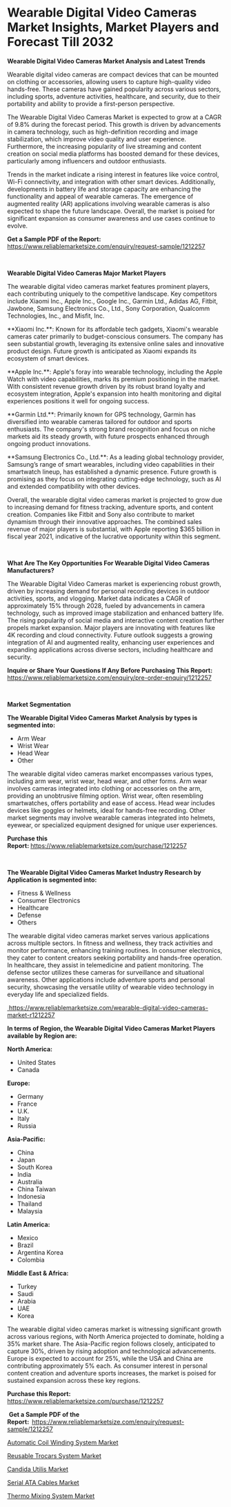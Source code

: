 <p><h1>Wearable Digital Video Cameras Market Insights, Market Players and Forecast Till 2032</h1></p><p><strong>Wearable Digital Video Cameras Market Analysis and Latest Trends</strong></p>
<p><p>Wearable digital video cameras are compact devices that can be mounted on clothing or accessories, allowing users to capture high-quality video hands-free. These cameras have gained popularity across various sectors, including sports, adventure activities, healthcare, and security, due to their portability and ability to provide a first-person perspective.</p><p>The Wearable Digital Video Cameras Market is expected to grow at a CAGR of 9.8% during the forecast period. This growth is driven by advancements in camera technology, such as high-definition recording and image stabilization, which improve video quality and user experience. Furthermore, the increasing popularity of live streaming and content creation on social media platforms has boosted demand for these devices, particularly among influencers and outdoor enthusiasts.</p><p>Trends in the market indicate a rising interest in features like voice control, Wi-Fi connectivity, and integration with other smart devices. Additionally, developments in battery life and storage capacity are enhancing the functionality and appeal of wearable cameras. The emergence of augmented reality (AR) applications involving wearable cameras is also expected to shape the future landscape. Overall, the market is poised for significant expansion as consumer awareness and use cases continue to evolve.</p></p>
<p><strong>Get a Sample PDF of the Report:&nbsp;</strong> <a href="https://www.reliablemarketsize.com/enquiry/request-sample/1212257?utm_campaign=1998&utm_medium=2&utm_source=Github&utm_content=ia&utm_term=24032025&utm_id=wearable-digital-video-cameras">https://www.reliablemarketsize.com/enquiry/request-sample/1212257</a></p>
<p>&nbsp;</p>
<p><strong>Wearable Digital Video Cameras Major Market Players</strong></p>
<p><p>The wearable digital video cameras market features prominent players, each contributing uniquely to the competitive landscape. Key competitors include Xiaomi Inc., Apple Inc., Google Inc., Garmin Ltd., Adidas AG, Fitbit, Jawbone, Samsung Electronics Co., Ltd., Sony Corporation, Qualcomm Technologies, Inc., and Misfit, Inc.</p><p>**Xiaomi Inc.**: Known for its affordable tech gadgets, Xiaomi's wearable cameras cater primarily to budget-conscious consumers. The company has seen substantial growth, leveraging its extensive online sales and innovative product design. Future growth is anticipated as Xiaomi expands its ecosystem of smart devices.</p><p>**Apple Inc.**: Apple's foray into wearable technology, including the Apple Watch with video capabilities, marks its premium positioning in the market. With consistent revenue growth driven by its robust brand loyalty and ecosystem integration, Apple's expansion into health monitoring and digital experiences positions it well for ongoing success.</p><p>**Garmin Ltd.**: Primarily known for GPS technology, Garmin has diversified into wearable cameras tailored for outdoor and sports enthusiasts. The company's strong brand recognition and focus on niche markets aid its steady growth, with future prospects enhanced through ongoing product innovations.</p><p>**Samsung Electronics Co., Ltd.**: As a leading global technology provider, Samsung’s range of smart wearables, including video capabilities in their smartwatch lineup, has established a dynamic presence. Future growth is promising as they focus on integrating cutting-edge technology, such as AI and extended compatibility with other devices.</p><p>Overall, the wearable digital video cameras market is projected to grow due to increasing demand for fitness tracking, adventure sports, and content creation. Companies like Fitbit and Sony also contribute to market dynamism through their innovative approaches. The combined sales revenue of major players is substantial, with Apple reporting $365 billion in fiscal year 2021, indicative of the lucrative opportunity within this segment.</p></p>
<p>&nbsp;</p>
<p><strong>What Are The Key Opportunities For Wearable Digital Video Cameras Manufacturers?</strong></p>
<p><p>The Wearable Digital Video Cameras market is experiencing robust growth, driven by increasing demand for personal recording devices in outdoor activities, sports, and vlogging. Market data indicates a CAGR of approximately 15% through 2028, fueled by advancements in camera technology, such as improved image stabilization and enhanced battery life. The rising popularity of social media and interactive content creation further propels market expansion. Major players are innovating with features like 4K recording and cloud connectivity. Future outlook suggests a growing integration of AI and augmented reality, enhancing user experiences and expanding applications across diverse sectors, including healthcare and security.</p></p>
<p><strong>Inquire or Share Your Questions If Any Before Purchasing This Report:</strong> <a href="https://www.reliablemarketsize.com/enquiry/pre-order-enquiry/1212257?utm_campaign=1998&utm_medium=2&utm_source=Github&utm_content=ia&utm_term=24032025&utm_id=wearable-digital-video-cameras">https://www.reliablemarketsize.com/enquiry/pre-order-enquiry/1212257</a></p>
<p>&nbsp;</p>
<p><strong>Market Segmentation</strong></p>
<p><strong>The Wearable Digital Video Cameras Market Analysis by types is segmented into:</strong></p>
<p><ul><li>Arm Wear</li><li>Wrist Wear</li><li>Head Wear</li><li>Other</li></ul></p>
<p><p>The wearable digital video cameras market encompasses various types, including arm wear, wrist wear, head wear, and other forms. Arm wear involves cameras integrated into clothing or accessories on the arm, providing an unobtrusive filming option. Wrist wear, often resembling smartwatches, offers portability and ease of access. Head wear includes devices like goggles or helmets, ideal for hands-free recording. Other market segments may involve wearable cameras integrated into helmets, eyewear, or specialized equipment designed for unique user experiences.</p></p>
<p><strong>Purchase this Report:&nbsp;</strong><a href="https://www.reliablemarketsize.com/purchase/1212257?utm_campaign=1998&utm_medium=2&utm_source=Github&utm_content=ia&utm_term=24032025&utm_id=wearable-digital-video-cameras">https://www.reliablemarketsize.com/purchase/1212257</a></p>
<p>&nbsp;</p>
<p><strong>The Wearable Digital Video Cameras Market Industry Research by Application is segmented into:</strong></p>
<p><ul><li>Fitness & Wellness</li><li>Consumer Electronics</li><li>Healthcare</li><li>Defense</li><li>Others</li></ul></p>
<p><p>The wearable digital video cameras market serves various applications across multiple sectors. In fitness and wellness, they track activities and monitor performance, enhancing training routines. In consumer electronics, they cater to content creators seeking portability and hands-free operation. In healthcare, they assist in telemedicine and patient monitoring. The defense sector utilizes these cameras for surveillance and situational awareness. Other applications include adventure sports and personal security, showcasing the versatile utility of wearable video technology in everyday life and specialized fields.</p></p>
<p><a href="https://www.reliablemarketsize.com/wearable-digital-video-cameras-market-r1212257?utm_campaign=1998&utm_medium=2&utm_source=Github&utm_content=ia&utm_term=24032025&utm_id=wearable-digital-video-cameras">&nbsp;https://www.reliablemarketsize.com/wearable-digital-video-cameras-market-r1212257</a></p>
<p><strong>In terms of Region, the Wearable Digital Video Cameras Market Players available by Region are:</strong></p>
<p>
    <p> <strong> North America: </strong>
        <ul>
            <li>United States</li>
            <li>Canada</li>
        </ul>
        </p> 
    <p> <strong> Europe: </strong>
        <ul>
            <li>Germany</li>
            <li>France</li>
            <li>U.K.</li>
            <li>Italy</li>
            <li>Russia</li>
        </ul>
        </p> 
    <p> <strong> Asia-Pacific: </strong>
        <ul>
            <li>China</li>
            <li>Japan</li>
            <li>South Korea</li>
            <li>India</li>
            <li>Australia</li>
            <li>China Taiwan</li>
            <li>Indonesia</li>
            <li>Thailand</li>
            <li>Malaysia</li>
        </ul>
        </p> 
    <p> <strong> Latin America: </strong>
        <ul>
            <li>Mexico</li>
            <li>Brazil</li>
            <li>Argentina Korea</li>
            <li>Colombia</li>
        </ul>
        </p> 
    <p> <strong> Middle East & Africa: </strong>
        <ul>
            <li>Turkey</li>
            <li>Saudi</li>
            <li>Arabia</li>
            <li>UAE</li>
            <li>Korea</li>
        </ul>
    </p>
    </p>
<p><p>The wearable digital video cameras market is witnessing significant growth across various regions, with North America projected to dominate, holding a 35% market share. The Asia-Pacific region follows closely, anticipated to capture 30%, driven by rising adoption and technological advancements. Europe is expected to account for 25%, while the USA and China are contributing approximately 5% each. As consumer interest in personal content creation and adventure sports increases, the market is poised for sustained expansion across these key regions.</p></p>
<p><strong>Purchase this Report: </strong><a href="https://www.reliablemarketsize.com/purchase/1212257?utm_campaign=1998&utm_medium=2&utm_source=Github&utm_content=ia&utm_term=24032025&utm_id=wearable-digital-video-cameras">https://www.reliablemarketsize.com/purchase/1212257</a></p>
<p>&nbsp;<strong>Get a Sample PDF of the Report:&nbsp;&nbsp;</strong><a href="https://www.reliablemarketsize.com/enquiry/request-sample/1212257?utm_campaign=1998&utm_medium=2&utm_source=Github&utm_content=ia&utm_term=24032025&utm_id=wearable-digital-video-cameras">https://www.reliablemarketsize.com/enquiry/request-sample/1212257</a></p>
<p><strong></strong></p>
<p><p><a href="https://github.com/phephezxnf/Market-Research-Report-List-1/blob/main/automatic-coil-winding-system-market.md?utm_campaign=1998&utm_medium=2&utm_source=Github&utm_content=ia&utm_term=24032025&utm_id=wearable-digital-video-cameras">Automatic Coil Winding System Market</a></p><p><a href="https://github.com/watzondechao/Market-Research-Report-List-1/blob/main/reusable-trocars-system-market.md?utm_campaign=1998&utm_medium=2&utm_source=Github&utm_content=ia&utm_term=24032025&utm_id=wearable-digital-video-cameras">Reusable Trocars System Market</a></p><p><a href="https://github.com/lizamflotow/Market-Research-Report-List-1/blob/main/candida-utilis-market.md?utm_campaign=1998&utm_medium=2&utm_source=Github&utm_content=ia&utm_term=24032025&utm_id=wearable-digital-video-cameras">Candida Utilis Market</a></p><p><a href="https://github.com/tambraunrue691969/Market-Research-Report-List-1/blob/main/serial-ata-cables-market.md?utm_campaign=1998&utm_medium=2&utm_source=Github&utm_content=ia&utm_term=24032025&utm_id=wearable-digital-video-cameras">Serial ATA Cables Market</a></p><p><a href="https://github.com/oslieselotte2192/Market-Research-Report-List-1/blob/main/thermo-mixing-system-market.md?utm_campaign=1998&utm_medium=2&utm_source=Github&utm_content=ia&utm_term=24032025&utm_id=wearable-digital-video-cameras">Thermo Mixing System Market</a></p></p>
